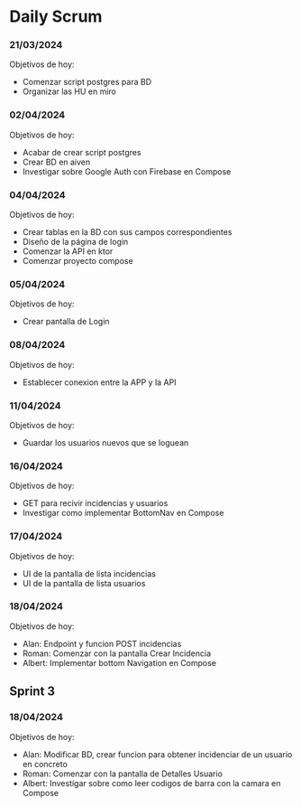 # Daily Scrum


### 21/03/2024
Objetivos de hoy:
 - Comenzar script postgres para BD
 - Organizar las HU en miro

### 02/04/2024
Objetivos de hoy:
 - Acabar de crear script postgres
 - Crear BD en aiven
 - Investigar sobre Google Auth con Firebase en Compose

### 04/04/2024
Objetivos de hoy:
 - Crear tablas en la BD con sus campos correspondientes
 - Diseño de la página de login
 - Comenzar la API en ktor
 - Comenzar proyecto compose

### 05/04/2024
Objetivos de hoy:
 - Crear pantalla de Login

### 08/04/2024    
Objetivos de hoy:
 - Establecer conexion entre la APP y la API

### 11/04/2024    
Objetivos de hoy:
 - Guardar los usuarios nuevos que se loguean

 ### 16/04/2024    
Objetivos de hoy:
 - GET para recivir incidencias y usuarios
 - Investigar como implementar BottomNav en Compose

 ### 17/04/2024    
Objetivos de hoy:
 - UI de la pantalla de lista incidencias
 - UI de la pantalla de lista usuarios

 ### 18/04/2024    
Objetivos de hoy:
 - Alan: Endpoint y funcion POST incidencias
 - Roman: Comenzar con la pantalla Crear Incidencia
 - Albert: Implementar bottom Navigation en Compose

## Sprint 3
### 18/04/2024    
Objetivos de hoy:
 - Alan: Modificar BD, crear funcion para obtener incidenciar de un usuario en concreto
 - Roman: Comenzar con la pantalla de Detalles Usuario
 - Albert: Investigar sobre como leer codigos de barra con la camara en Compose
